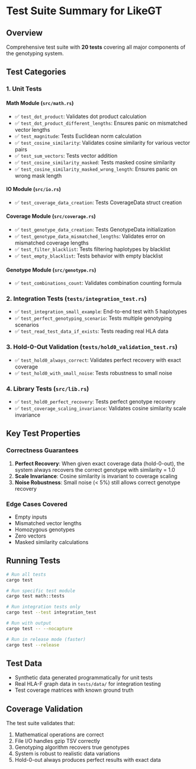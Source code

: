 # Test Suite Summary for LikeGT

## Overview
Comprehensive test suite with **20 tests** covering all major components of the genotyping system.

## Test Categories

### 1. Unit Tests

#### Math Module (`src/math.rs`)
- ✅ `test_dot_product`: Validates dot product calculation
- ✅ `test_dot_product_different_lengths`: Ensures panic on mismatched vector lengths
- ✅ `test_magnitude`: Tests Euclidean norm calculation
- ✅ `test_cosine_similarity`: Validates cosine similarity for various vector pairs
- ✅ `test_sum_vectors`: Tests vector addition
- ✅ `test_cosine_similarity_masked`: Tests masked cosine similarity
- ✅ `test_cosine_similarity_masked_wrong_length`: Ensures panic on wrong mask length

#### IO Module (`src/io.rs`)
- ✅ `test_coverage_data_creation`: Tests CoverageData struct creation

#### Coverage Module (`src/coverage.rs`)
- ✅ `test_genotype_data_creation`: Tests GenotypeData initialization
- ✅ `test_genotype_data_mismatched_lengths`: Validates error on mismatched coverage lengths
- ✅ `test_filter_blacklist`: Tests filtering haplotypes by blacklist
- ✅ `test_empty_blacklist`: Tests behavior with empty blacklist

#### Genotype Module (`src/genotype.rs`)
- ✅ `test_combinations_count`: Validates combination counting formula

### 2. Integration Tests (`tests/integration_test.rs`)
- ✅ `test_integration_small_example`: End-to-end test with 5 haplotypes
- ✅ `test_perfect_genotyping_scenario`: Tests multiple genotyping scenarios
- ✅ `test_read_test_data_if_exists`: Tests reading real HLA data

### 3. Hold-0-Out Validation (`tests/hold0_validation_test.rs`)
- ✅ `test_hold0_always_correct`: Validates perfect recovery with exact coverage
- ✅ `test_hold0_with_small_noise`: Tests robustness to small noise

### 4. Library Tests (`src/lib.rs`)
- ✅ `test_hold0_perfect_recovery`: Tests perfect genotype recovery
- ✅ `test_coverage_scaling_invariance`: Validates cosine similarity scale invariance

## Key Test Properties

### Correctness Guarantees
1. **Perfect Recovery**: When given exact coverage data (hold-0-out), the system always recovers the correct genotype with similarity = 1.0
2. **Scale Invariance**: Cosine similarity is invariant to coverage scaling
3. **Noise Robustness**: Small noise (< 5%) still allows correct genotype recovery

### Edge Cases Covered
- Empty inputs
- Mismatched vector lengths
- Homozygous genotypes
- Zero vectors
- Masked similarity calculations

## Running Tests

```bash
# Run all tests
cargo test

# Run specific test module
cargo test math::tests

# Run integration tests only
cargo test --test integration_test

# Run with output
cargo test -- --nocapture

# Run in release mode (faster)
cargo test --release
```

## Test Data
- Synthetic data generated programmatically for unit tests
- Real HLA-F graph data in `tests/data/` for integration testing
- Test coverage matrices with known ground truth

## Coverage Validation
The test suite validates that:
1. Mathematical operations are correct
2. File I/O handles gzip TSV correctly
3. Genotyping algorithm recovers true genotypes
4. System is robust to realistic data variations
5. Hold-0-out always produces perfect results with exact data